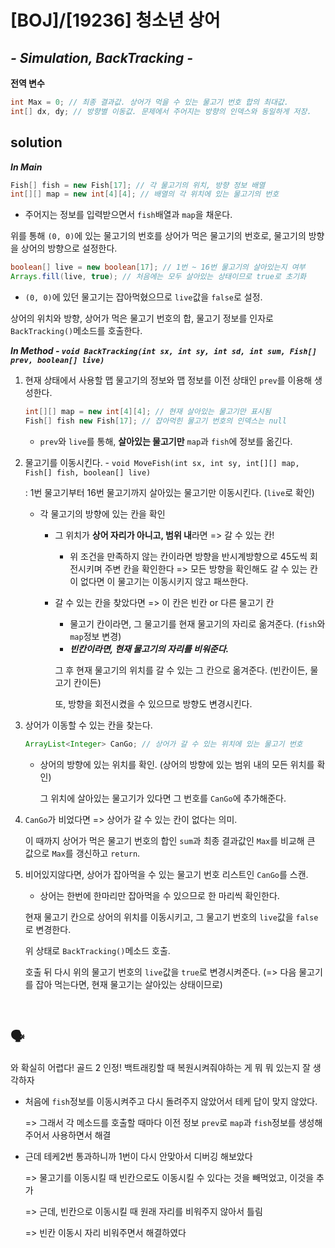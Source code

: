 # [BOJ]/[19236] 청소년 상어

## *- Simulation, BackTracking -*

**전역 변수**

```java
int Max = 0; // 최종 결과값. 상어가 먹을 수 있는 물고기 번호 합의 최대값.
int[] dx, dy; // 방향별 이동값. 문제에서 주어지는 방향의 인덱스와 동일하게 저장.
```

## solution

***In Main***

```java
Fish[] fish = new Fish[17]; // 각 물고기의 위치, 방향 정보 배열
int[][] map = new int[4][4]; // 배열의 각 위치에 있는 물고기의 번호
```

* 주어지는 정보를 입력받으면서 `fish`배열과 `map`을 채운다.

위를 통해 `(0, 0)`에 있는 물고기의 번호를 상어가 먹은 물고기의 번호로, 물고기의 방향을 상어의 방향으로 설정한다.

```java
boolean[] live = new boolean[17]; // 1번 ~ 16번 물고기의 살아있는지 여부
Arrays.fill(live, true); // 처음에는 모두 살아있는 상태이므로 true로 초기화
```

* `(0, 0)`에 있던 물고기는 잡아먹혔으므로 `live`값을 `false`로 설정.

상어의 위치와 방향, 상어가 먹은 물고기 번호의 합, 물고기 정보를 인자로 `BackTracking()`메소드를 호출한다.

***In Method - `void BackTracking(int sx, int sy, int sd, int sum, Fish[] prev, boolean[] live)`***

1. 현재 상태에서 사용할 맵 물고기의 정보와 맵 정보를 이전 상태인 `prev`를 이용해 생성한다.

   ```java
   int[][] map = new int[4][4]; // 현재 살아있는 물고기만 표시됨
   Fish[] fish new Fish[17]; // 잡아먹힌 물고기 번호의 인덱스는 null
   ```

   * `prev`와 `live`를 통해, **살아있는 물고기만** `map`과 `fish`에 정보를 옮긴다.

2. 물고기를 이동시킨다. -  `void MoveFish(int sx, int sy, int[][] map, Fish[] fish, boolean[] live)`

   : 1번 물고기부터 16번 물고기까지 살아있는 물고기만 이동시킨다. (`live`로 확인)

   * 각 물고기의 방향에 있는 칸을 확인

     * 그 위치가 **상어 자리가 아니고, 범위 내**라면 => 갈 수 있는 칸!

       * 위 조건을 만족하지 않는 칸이라면 방향을 반시계방향으로 45도씩 회전시키며 주변 칸을 확인한다 => 모든 방향을 확인해도 갈 수 있는 칸이 없다면 이 물고기는 이동시키지 않고 패쓰한다.

     * 갈 수 있는 칸을 찾았다면 => 이 칸은 빈칸 or 다른 물고기 칸

       * 물고기 칸이라면, 그 물고기를 현재 물고기의 자리로 옮겨준다. (`fish`와 `map`정보 변경)
       * ***빈칸이라면, 현재 물고기의 자리를 비워준다.***

       그 후 현재 물고기의 위치를 갈 수 있는 그 칸으로 옮겨준다. (빈칸이든, 물고기 칸이든)

       또, 방향을 회전시켰을 수 있으므로 방향도 변경시킨다.

3. 상어가 이동할 수 있는 칸을 찾는다.

   ```java
   ArrayList<Integer> CanGo; // 상어가 갈 수 있는 위치에 있는 물고기 번호
   ```

   * 상어의 방향에 있는 위치를 확인. (상어의 방향에 있는 범위 내의 모든 위치를 확인)

     그 위치에 살아있는 물고기가 있다면 그 번호를 `CanGo`에 추가해준다.

4. `CanGo`가 비었다면 => 상어가 갈 수 있는 칸이 없다는 의미.

   이 때까지 상어가 먹은 물고기 번호의 합인 `sum`과 최종 결과값인 `Max`를 비교해 큰 값으로 `Max`를 갱신하고 `return`.

5. 비어있지않다면, 상어가 잡아먹을 수 있는 물고기 번호 리스트인 `CanGo`를 스캔.

   * 상어는 한번에 한마리만 잡아먹을 수 있으므로 한 마리씩 확인한다.

   현재 물고기 칸으로 상어의 위치를 이동시키고, 그 물고기 번호의 `live`값을 `false`로 변경한다.

   위 상태로 `BackTracking()`메소드 호출.

   호출 뒤 다시 위의 물고기 번호의 `live`값을 `true`로 변경시켜준다. (=> 다음 물고기를 잡아 먹는다면, 현재 물고기는 살아있는 상태이므로)

</br>

## :speaking_head:

 와 확실히 어렵다! 골드 2 인정! 백트래킹할 때 복원시켜줘야하는 게 뭐 뭐 있는지 잘 생각하자

* 처음에 `fish`정보를 이동시켜주고 다시 돌려주지 않았어서 테케 답이 맞지 않았다.

  => 그래서 각 메소드를 호출할 때마다 이전 정보 `prev`로 `map`과 `fish`정보를 생성해주어서 사용하면서 해결

* 근데 테케2번 통과하니까 1번이 다시 안맞아서 디버깅 해보았다

  => 물고기를 이동시킬 때 빈칸으로도 이동시킬 수 있다는 것을 빼먹었고, 이것을 추가

  => 근데, 빈칸으로 이동시킬 때 원래 자리를 비워주지 않아서 틀림

  => 빈칸 이동시 자리 비워주면서 해결하였다





